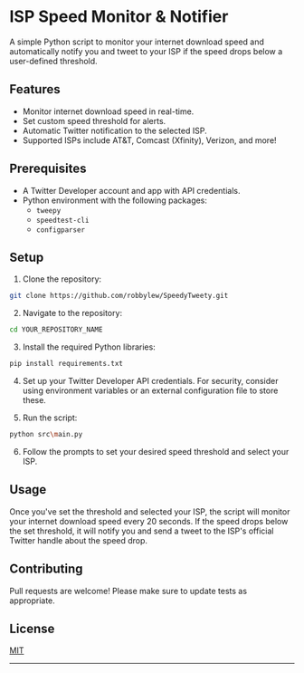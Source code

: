 # ISP Speed Monitor & Notifier

A simple Python script to monitor your internet download speed and automatically notify you and tweet to your ISP if the speed drops below a user-defined threshold.

## Features

- Monitor internet download speed in real-time.
- Set custom speed threshold for alerts.
- Automatic Twitter notification to the selected ISP.
- Supported ISPs include AT&T, Comcast (Xfinity), Verizon, and more!

## Prerequisites

- A Twitter Developer account and app with API credentials.
- Python environment with the following packages:
  - `tweepy`
  - `speedtest-cli`
  - `configparser`

## Setup

1. Clone the repository:

```bash
git clone https://github.com/robbylew/SpeedyTweety.git
```

2. Navigate to the repository:

```bash
cd YOUR_REPOSITORY_NAME
```

3. Install the required Python libraries:

```bash
pip install requirements.txt
```

4. Set up your Twitter Developer API credentials. For security, consider using environment variables or an external configuration file to store these.

5. Run the script:

```bash
python src\main.py
```

6. Follow the prompts to set your desired speed threshold and select your ISP.

## Usage

Once you've set the threshold and selected your ISP, the script will monitor your internet download speed every 20 seconds. If the speed drops below the set threshold, it will notify you and send a tweet to the ISP's official Twitter handle about the speed drop.

## Contributing

Pull requests are welcome! Please make sure to update tests as appropriate.


## License

[MIT](https://choosealicense.com/licenses/mit/)

---

